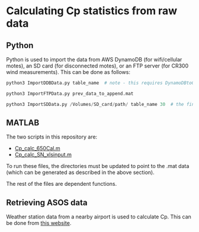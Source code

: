 # Calculating Cp statistics from raw data

## Python
Python is used to import the data from AWS DynamoDB (for wifi/cellular motes), an SD card (for disconnected motes), or an FTP server (for CR300 wind measurements). This can be done as follows:
```python
python3 ImportDDBData.py table_name  # note - this requires DynamoDBtoCSV to be installed

python3 ImportFTPData.py prev_data_to_append.mat

python3 ImportSDData.py /Volumes/SD_card/path/ table_name 30  # the final argument is num_meas, the FIFO number of measurements cached by the sensor (see Arduino code)
```

## MATLAB
The two scripts in this repository are:
- [Cp_calc_650Cal.m](Cp_calc_650Cal.m)
- [Cp_calc_SN_xlsinput.m](Cp_calc_SN_xlsinput.m)

To run these files, the directories must be updated to point to the .mat data (which can be generated as described in the above section).

The rest of the files are dependent functions.

## Retrieving ASOS data
Weather station data from a nearby airport is used to calculate Cp. This can be done from [this website](https://mesonet.agron.iastate.edu/request/download.phtml?network=CA_ASOS). 